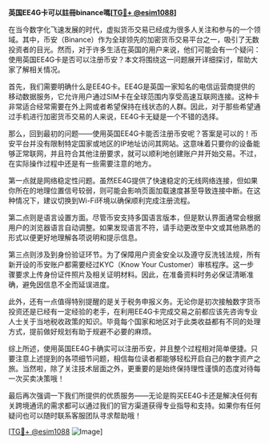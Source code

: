 **英国EE4G卡可以註冊binance嗎[[TG💪+ @esim1088](https://t.me/s/esim1088)]**

在当今数字化飞速发展的时代，虚拟货币交易已经成为很多人关注和参与的一个领域。其中，币安（Binance）作为全球领先的加密货币交易平台之一，吸引了无数投资者的目光。然而，对于许多生活在英国的用户来说，他们可能会有一个疑问：使用英国EE4G卡是否可以注册币安？本文将围绕这一问题展开详细探讨，帮助大家了解相关情况。

首先，我们需要明确什么是EE4G卡。EE4G是英国一家知名的电信运营商提供的移动数据服务，它允许用户通过SIM卡在全球范围内享受高速互联网连接。这种卡非常适合经常需要在外上网或者希望保持在线状态的人群。因此，对于那些希望通过手机进行加密货币交易的人来说，EE4G卡无疑是一个不错的选择。

那么，回到最初的问题——使用英国EE4G卡能否注册币安呢？答案是可以的！币安平台并没有限制特定国家或地区的IP地址访问其网站。这意味着只要你的设备能够正常联网，并且符合其他注册要求，就可以顺利地创建账户并开始交易。不过，在实际操作过程中还是有一些需要注意的地方。

第一点就是网络稳定性问题。虽然EE4G提供了快速稳定的无线网络连接，但如果你所在的地理位置信号较弱，则可能会影响页面加载速度甚至导致连接中断。在这种情况下，建议切换到Wi-Fi环境以确保顺利完成注册流程。

第二点则是语言设置方面。尽管币安支持多国语言版本，但是默认界面通常会根据用户的浏览器语言自动调整。如果发现语言不符，请手动更改至中文或其他熟悉的形式以便更好地理解各项说明和提示信息。

第三点则涉及到身份验证环节。为了保障用户资金安全以及遵守反洗钱法规，所有新开设的币安账户都需要经过KYC（Know Your Customer）审核程序。这一步骤要求上传身份证件照片及相关证明材料。因此，在准备资料时务必保证清晰准确，避免因信息不全而延误进度。

此外，还有一点值得特别提醒的是关于税务申报义务。无论你是初次接触数字货币投资还是已经有一定经验的老手，在利用EE4G卡完成交易之前都应该先咨询专业人士关于当地税收政策的知识。毕竟每个国家和地区对于此类收益都有不同的处理方式，提前做好规划有助于规避不必要的麻烦。

综上所述，使用英国EE4G卡确实可以注册币安，并且整个过程相对简单便捷。只要注意上述提到的各项细节问题，相信每位读者都能够轻松开启自己的数字资产之旅。当然啦，除了关注技术层面之外，更重要的是始终保持理性谨慎的态度对待每一次买卖决策哦！

最后再次强调一下我们所提供的优质服务——无论是购买EE4G卡还是解决任何有关跨境通讯的需求都可以通过我们的官方渠道获得专业指导和支持。如果你有任何疑问也可以随时联系客服团队寻求帮助哦！

[[TG💪+ @esim1088](https://t.me/s/esim1088) ![Image](https://i.postimg.cc/4NQfJmqS/Snipaste-2025-05-13-00-14-12.png)]